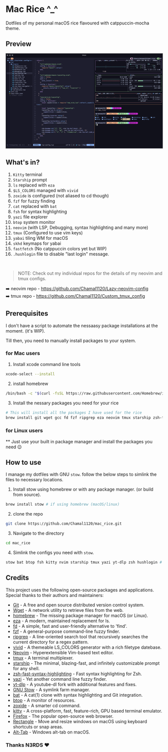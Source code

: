 # Mac Rice ^_^

Dotfiles of my personal macOS rice flavoured with catppuccin-mocha theme.

## Preview
![preview_01](/previews/preview_01.png)

## What's in?

1. `Kitty` terminal
2. `Starship` prompt
3. `ls` replaced with `eza`
4. `$LS_COLORS` managed with `vivid`
5. `zoxide` is configured (not aliased to cd though)
6. `fzf` for fuzzy finding
7. `cat` replaced with `bat`
8. `fsh` for syntax highlighting
9. `yazi` file explorer
10. `btop` system monitor
11. `neovim` (with LSP, Debugging, syntax highlighting and many more)
12. `tmux` (Configured to use vim keys)
13. `yabai` tiling WM for macOS
14. `skhd` keymaps for yabai
15. `fastfetch` (No catppuccin colors yet but WIP)
16. `.hushlogin` file to disable "last login" message.

<br>

> NOTE: Check out my individual repos for the details of my neovim and tmux configs.

➡️ neovim repo - https://github.com/Chamal1120/Lazy-neovim-config
<br>
➡️ tmux repo - https://github.com/Chamal1120/Custom_tmux_config

## Prerequisites
I don't have a script to automate the nessaasy package installations at the moment. (it's WIP).

Till then, you need to manually install packages to your system.

### for Mac users

1. Install xcode command line tools

```bash
xcode-select --install
```
2. install homebrew
```bash
/bin/bash -c "$(curl -fsSL https://raw.githubusercontent.com/Homebrew/install/HEAD/install.sh)"
```

3. Install the nessary packages you need for your rice

```bash
# This will install all the packages I have used for the rice
brew install git wget gcc fd fzf ripgrep eza neovim tmux starship zsh-fast-syntax-highlighting yazi yt-dlp stow bat btop zoxide fastfetch koekeishiya/formulae/skhd koekeishiya/formulae/yabai && brew install --cask kitty wezterm firefox alt-tab anaconda
```

### for Linux users

** Just use your built in package manager and install the packages you need 😉

## How to use
I manage my dotfiles with GNU `stow`. follow the below steps to simlink the files to necessary locations.

1. Install stow using homebrew or with any package manager. (or build from source).

```bash
brew install stow # if using homebrew (macOS/linux)
```

2. clone the repo

```bash
git clone https://github.com/Chamal1120/mac_rice.git
```
3. Navigate to the directory

```bash
cd mac_rice
```

4. Simlink the configs you need with `stow`.

```bash
stow bat btop fsh kitty nvim starship tmux yazi yt-dlp zsh hushlogin # This command will symlink all the configs
```

## Credits

This project uses the following open-source packages and applications. Special thanks to their authors and maintainers:

- [Git](https://github.com/git/git) - A free and open source distributed version control system.
- [Wget](https://git.savannah.gnu.org/cgit/wget.git) - A network utility to retrieve files from the web.
- [homebrew](https://github.com/Homebrew/brew) - The missing package manager for macOS (or Linux).
- [eza](https://github.com/eza-community/eza) - A modern, maintained replacement for ls.
- [fd](https://github.com/sharkdp/fd) - A simple, fast and user-friendly alternative to 'find'.
- [fzf](https://github.com/junegunn/fzf) - A general-purpose command-line fuzzy finder.
- [ripgrep](https://github.com/BurntSushi/ripgrep) - A line-oriented search tool that recursively searches the current directory for a regex pattern.
- [vivid](https://github.com/sharkdp/vivid) - A themeable LS_COLORS generator with a rich filetype datebase.
- [Neovim](https://github.com/neovim/neovim) - Hyperextensible Vim-based text editor.
- [tmux](https://github.com/tmux/tmux) - A terminal multiplexer.
- [starship](https://github.com/starship/starship) - The minimal, blazing-fast, and infinitely customizable prompt for any shell.
- [zsh-fast-syntax-highlighting](https://github.com/zdharma-continuum/fast-syntax-highlighting) - Fast syntax highlighting for Zsh.
- [yazi](https://github.com/sxyazi/yazi) - Yet another command line fuzzy finder.
- [yt-dlp](https://github.com/yt-dlp/yt-dlp) - A youtube-dl fork with additional features and fixes.
- [GNU Stow](https://git.savannah.gnu.org/cgit/stow.git) - A symlink farm manager.
- [bat](https://github.com/sharkdp/bat) - A cat(1) clone with syntax highlighting and Git integration.
- [btop](https://github.com/aristocratos/btop) - A monitor of resources.
- [zoxide](https://github.com/ajeetdsouza/zoxide) - A smarter cd command.
- [kitty](https://github.com/kovidgoyal/kitty) - A cross-platform, fast, feature-rich, GPU based terminal emulator.
- [Firefox](https://github.com/mozilla/gecko-dev) - The popular open-source web browser.
- [Rectangle](https://github.com/rxhanson/Rectangle) - Move and resize windows on macOS using keyboard shortcuts or snap areas.
- [Alt-Tab](https://github.com/lwouis/alt-tab-macos) - Windows alt-tab on macOS.

### Thanks N3RDS ❤️
